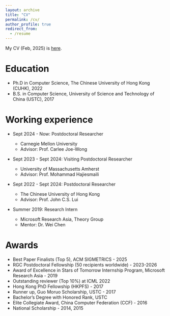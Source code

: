 ```yaml
---
layout: archive
title: "CV"
permalink: /cv/
author_profile: true
redirect_from:
  - /resume
---
```

My CV (Feb, 2025) is [here](https://mycuhk-my.sharepoint.com/:b:/g/personal/1155098137_link_cuhk_edu_hk/EfxLXtesGr1IhynWjukg_2kBqrB-CucEdF43WB-Jpo-r3A?e=bKzpQb).

Education
======
* Ph.D in Computer Science, The Chinese University of Hong Kong (CUHK), 2022
* B.S. in Computer Science, University of Science and Technology of China (USTC), 2017

Working experience
======
* Sept 2024 - Now: Postdoctoral Researcher
  * Carnegie Mellon University
  * Advisor: Prof. Carlee Joe-Wong

* Sept 2023 - Sept 2024: Visiting Postdoctoral Researcher
  * University of Massachusetts Amherst
  * Advisor: Prof. Mohammad Hajiesmaili
    
* Sept 2022 - Sept 2024: Postdoctoral Researcher
  * The Chinese University of Hong Kong
  * Advisor: Prof. John C.S. Lui

* Summer 2019: Research Intern
  * Microsoft Research Asia, Theory Group
  * Mentor: Dr. Wei Chen
  
Awards
======
* Best Paper Finalists (Top 5), ACM SIGMETRICS - 2025
* RGC Postdoctoral Fellowship (50 recipients worldwide) - 2023-2026
* Award of Excellence in Stars of Tomorrow Internship Program, Microsoft Research Asia - 2019
* Outstanding reviewer (Top 10%) at ICML 2022
* Hong Kong PhD Fellowship (HKPFS) - 2017
* Runner up, Guo Moruo Scholarship, USTC - 2017
* Bachelor’s Degree with Honored Rank, USTC
* Elite Collegiate Award, China Computer Federation (CCF) - 2016
* National Scholarship - 2014, 2015




